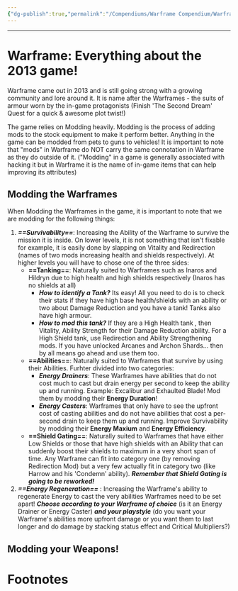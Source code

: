 ```yaml
---
{"dg-publish":true,"permalink":"/Compendiums/Warframe Compendium/Warframe/"}
---
```


---
# Warframe: Everything about the 2013 game!
Warframe came out in 2013 and is still going strong with a growing community and lore around it.
It is name after the Warframes - the suits of armour worn by the in-game protagonists (Finish 'The Second Dream' Quest for a quick & awesome plot twist!)

The game relies on Modding heavily.
Modding is the process of adding mods to the stock equipment to make it perform better.
Anything in the game can be modded from pets to guns to vehicles!
It is important to note that "mods" in Warframe do NOT carry the same connotation in Warframe as they do outside of it. ("Modding" in a game is generally associated with hacking it but in Warframe it is the name of in-game items that can help improving its attributes)

## Modding the Warframes
When Modding the Warframes in the game, it is important to note that we are modding for the following things:
1. ***==Survivability==***: Increasing the Ability of the Warframe to survive the mission it is inside. On lower levels, it is not something that isn't fixable for example, it is easily done by slapping on Vitality and Redirection (names of two mods increasing health and shields respectively). At higher levels you will have to chose one of the three sides:
	- **==Tanking==**: Naturally suited to Warframes such as Inaros and Hildryn due to high health and high shields respectively (Inaros has no shields at all)
		- ***How to identify a Tank?*** Its easy! All you need to do is to check their stats if they have high base health/shields with an ability or two about Damage Reduction and you have a tank! Tanks also have high armour.
		- ***How to mod this tank?*** If they are a High Health tank , then Vitality, Ability Strength for their Damage Reduction ability. For a High Shield tank, use Redirection and Ability Strengthening mods. If you have unlocked Arcanes and Archon Shards... then by all means go ahead and use them too.
	- **==Abilities==**: Naturally suited to Warframes that survive by using their Abilities. Furhter divided into two categories:
		- ***Energy Drainers***: These Warframes have abilities that do not cost much to cast but drain energy per second to keep the ability up and running. Example: Excalibur and Exhaulted Blade! Mod them by modding their **Energy Duration**!
		- ***Energy Casters***: Warframes that only have to see the upfront cost of casting abilities and do not have abilities that cost a per-second drain to keep them up and running. Improve Survivability by modding their **Energy Maxium** and **Energy Efficiency**.
	- **==Shield Gating==**: Naturally suited to Warframes that have either Low Shields or those that have high shields with an Ability that can suddenly boost their shields to maximum in a very short span of time. Any Warframe can fit into category one (by removing Redirection Mod) but a very few actually fit in category two (like Harrow and his 'Condemn' ability). ***Remember that Shield Gating is going to be reworked!***
2. ***==Energy Regeneration==*** : Increasing the Warframe's ability to regenerate Energy to cast the very abilities Warframes need to be set apart! ***Choose according to your Warframe of choice*** (is it an Energy Drainer or Energy Caster) ***and your playstyle*** (do you want your Warframe's abilities more upfront damage or you want them to last longer and do damage by stacking status effect and Critical Multipliers?)

## Modding your Weapons!


# Footnotes
